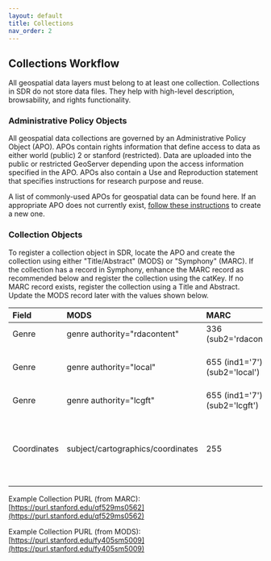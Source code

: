 ```yaml
---
layout: default
title: Collections
nav_order: 2
---
```


## Collections Workflow

All geospatial data layers must belong to at least one collection. Collections in SDR do not store data files. They help with high-level description, browsability, and rights functionality.

### Administrative Policy Objects

All geospatial data collections are governed by an Administrative Policy Object (APO). APOs contain rights information that define access to data as either world (public) 2 or stanford (restricted). Data are uploaded into the public or restricted GeoServer depending upon the access information specified in the APO. APOs also contain a Use and Reproduction statement that specifies instructions for research purpose and reuse.

A list of commonly-used APOs for geospatial data can be found here. If an appropriate APO does not currently exist, [follow these instructions](https://consul.stanford.edu/display/DLSSDOCS/Argo+-+How+to+Create+an+APO) to create a new one.

### Collection Objects

To register a collection object in SDR, locate the APO and create the collection using either "Title/Abstract" (MODS) or "Symphony" (MARC). If the collection has a record in Symphony, enhance the MARC record as recommended below and register the collection using the catKey. If no MARC record exists, register the collection using a Title and Abstract. Update the MODS record later with the values shown below.

|Field|MODS|MARC|Value|
|:-----|:------|:------|:------|
|Genre|genre authority="rdacontent"|336 (sub2='rdacontent')|cartographic dataset|
|Genre|genre authority="local"|655 (ind1='7'), (sub2='local')|Geographic information systems data|
|Genre|genre authority="lcgft"|655 (ind1='7'), (sub2='lcgft')|Geospatial data|
|Coordinates|subject/cartographics/coordinates|255|(W 121.4851--W 120.3878/N 038.0775--N 037.1347)|

Example Collection PURL (from MARC): [https://purl.stanford.edu/qf529ms0562](https://purl.stanford.edu/qf529ms0562)

Example Collection PURL (from MODS): [https://purl.stanford.edu/fy405sm5009](https://purl.stanford.edu/fy405sm5009)
